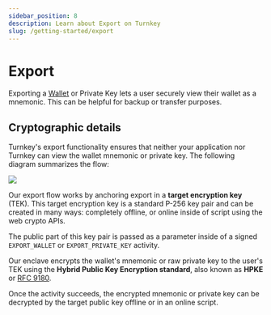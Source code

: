 ```yaml
---
sidebar_position: 8
description: Learn about Export on Turnkey
slug: /getting-started/export
---
```

# Export

Exporting a [Wallet](./Wallets.md) or Private Key lets a user securely view their wallet as a mnemonic. This can be helpful for backup or transfer purposes.

## Cryptographic details

Turnkey's export functionality ensures that neither your application nor Turnkey can view the wallet mnemonic or private key. The following diagram summarizes the flow:

<img src="/img/wallet_export_cryptography.png" />

Our export flow works by anchoring export in a **target encryption key** (TEK). This target encryption key is a standard P-256 key pair and can be created in many ways: completely offline, or online inside of script using the web crypto APIs.

The public part of this key pair is passed as a parameter inside of a signed `EXPORT_WALLET` or `EXPORT_PRIVATE_KEY` activity.

Our enclave encrypts the wallet's mnemonic or raw private key to the user's TEK using the **Hybrid Public Key Encryption standard**, also known as **HPKE** or [RFC 9180](https://datatracker.ietf.org/doc/rfc9180/).

Once the activity succeeds, the encrypted mnemonic or private key can be decrypted by the target public key offline or in an online script.